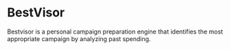 # BestVisor
Bestvisor is a personal campaign preparation engine that identifies the most appropriate campaign by analyzing past spending.
